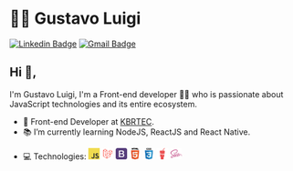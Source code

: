 # 👨‍💻 Gustavo Luigi
[![Linkedin Badge](https://img.shields.io/badge/-LinkedIn-blue?style=flat-square&logo=Linkedin&logoColor=white&link=https://www.linkedin.com/in/gustavoluigib)](https://www.linkedin.com/in/gustavoluigib)
[![Gmail Badge](https://img.shields.io/badge/-Gmail-c14438?style=flat-square&logo=Gmail&logoColor=white&link=mailto:gustavoluigib@gmail.com)](mailto:gustavoluigib@gmail.com)
## Hi 👋, 
I'm Gustavo Luigi, I'm a Front-end developer 👨‍💻 who is passionate about JavaScript technologies and its entire ecosystem. 

<!-- - 🔭 I’m currently working on Laravel websites/systems. -->
- 🏢 Front-end Developer at [KBRTEC](http://www.kbrtec.com.br/).
- 📚 I’m currently learning NodeJS, ReactJS and React Native.
<!-- - 💬 Ask me about: tech, karate, anime and a little bit about investments. -->
- 💻 Technologies: <img height="20" src="https://raw.githubusercontent.com/github/explore/80688e429a7d4ef2fca1e82350fe8e3517d3494d/topics/javascript/javascript.png"> <img height="20" src="https://raw.githubusercontent.com/github/explore/80688e429a7d4ef2fca1e82350fe8e3517d3494d/topics/laravel/laravel.png"> <img height="20" src="https://raw.githubusercontent.com/github/explore/80688e429a7d4ef2fca1e82350fe8e3517d3494d/topics/bootstrap/bootstrap.png"> <img height="20" src="https://raw.githubusercontent.com/github/explore/80688e429a7d4ef2fca1e82350fe8e3517d3494d/topics/html/html.png"> <img height="20" src="https://raw.githubusercontent.com/github/explore/80688e429a7d4ef2fca1e82350fe8e3517d3494d/topics/css/css.png"> <img height="20" src="https://raw.githubusercontent.com/github/explore/80688e429a7d4ef2fca1e82350fe8e3517d3494d/topics/gulp/gulp.png"> <img height="20" src="https://raw.githubusercontent.com/github/explore/80688e429a7d4ef2fca1e82350fe8e3517d3494d/topics/sass/sass.png"> 

<!-- "Do not expect from others what you expect of yourself."  -->